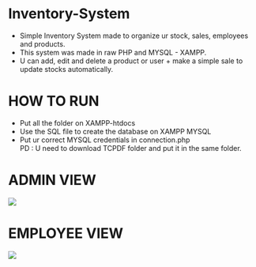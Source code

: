 # Inventory-System
<ul>
  <li>Simple Inventory System made to organize ur stock, sales, employees and products.</li>
  <li>This system was made in raw PHP and MYSQL - XAMPP.</li>
  <li>U can add, edit and delete a product or user + make a simple sale to update stocks automatically.</li>
  <!--<li>Because how this program was made, some files in Github can be mark as a "hack language" because some php files doesn't have php code but u can check all the files before download or copy to ur computer.</li>-->
</ul>

<h1>HOW TO RUN</h1>
<ul>
  <li>Put all the folder on XAMPP-htdocs</li>
  <li>Use the SQL file to create the database on XAMPP MYSQL</li>
  <li>Put ur correct MYSQL credentials in connection.php</li>
  PD : U need to download TCPDF folder and put it in the same folder.
</ul>

<h1>ADMIN VIEW</h1>
<kbd><img src="https://github.com/JahirRc/Inventory-System/assets/72409427/f61fd295-2089-4b28-b7f6-a88294f3e310"></kbd>


<h1>EMPLOYEE VIEW</h1>
<kbd><img src="https://github.com/JahirRc/Inventory-System/assets/72409427/58dc30f2-3eba-4f67-89e3-3a7ecb14307c"></kbd>





